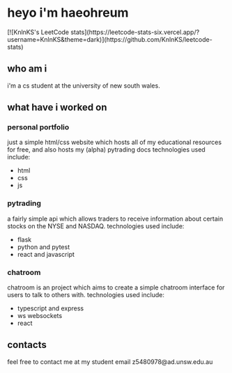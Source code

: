 <div id="header">
<h1>
  heyo i'm haeohreum
</h1>
[![KnlnKS's LeetCode stats](https://leetcode-stats-six.vercel.app/?username=KnlnKS&theme=dark)](https://github.com/KnlnKS/leetcode-stats)


<div align = "left">
  <h2> who am i</h2>
  i'm a cs student at the university of new south wales.
  <h2> what have i worked on </h2>
  <h3> personal portfolio </h3>
  just a simple html/css website which hosts all of my educational resources for free, and also hosts my (alpha) pytrading docs
  technologies used include:
  <ul>
    <li> html </li>
    <li> css </li>
    <li> js </li>
  </ul>
  <h3> pytrading </h3>
  a fairly simple api which allows traders to receive information about certain stocks on the NYSE and NASDAQ. technologies used include:
  <ul>
    <li> flask </li>
    <li> python and pytest </li>
    <li> react and javascript </li>
  </ul>
  <h3> chatroom </h3>
  chatroom is an project which aims to create a simple chatroom interface for users to talk to others with. technologies used include:
  <ul>
    <li> typescript and express </li>
    <li> ws websockets </li>
    <li> react </li>
  </ul>
  <h2> contacts </h2>
  feel free to contact me at my student email z5480978@ad.unsw.edu.au

    
</div>

